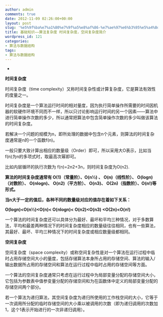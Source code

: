 ```yaml
---
author: admin
comments: true
date: 2012-11-09 02:26:00+00:00
layout: post
slug: '%e5%9f%ba%e7%a1%80%e7%9f%a5%e8%af%86-%e7%ae%97%e6%b3%95%e5%a4%8d%e6%9d%82%e5%ba%a6-%e6%97%b6%e9%97%b4%e5%a4%8d%e6%9d%82%e5%ba%a6%ef%bc%8c%e7%a9%ba%e9%97%b4%e5%a4%8d%e6%9d%82%ef%bf%bd%ef%bf%bda'
title: 基础知识——算法复杂度 时间复杂度，空间复杂度简介
wordpress_id: 121
categories:
- 算法与数据结构
tags:
- 算法与数据结构
---
```







  * 











**时间复杂度**




时间复杂度（time complexity）又称时间复杂性或计算复杂度，它是算法有效性的度量之一。




时间复杂度是一个算法运行时间的相对量度，因为执行简单操作所需要的时间因机器的软硬件环境不同而不一样，所以只讨论影响运行时间的另一个因素——算法中进行简单操作次数的多少，所以通常把算法中包含简单操作次数的多少叫做该算法的时间复杂度。




若解决一个问题的规模为n，即所处理的数据中包含n个元素，则算法的时间复杂度通常是n的一个函数f(n)。




一般只要大致计算出相应的数量级（Order）即可，所以采用大O表示，比如当f(n)为n的多项式时，取最高次幂即可。




比如内层循环的执行次数为 f(n)=2n2+3n，则时间复杂度为O(n2).




**算法的时间复杂度通常有 O(1)（常量阶）、O(n½) 、 O(n)（线性阶）、 O(logn)（对数阶）、 O(nlogn)、 O(n2)（平方阶）、 O(n3)、 O(2n)（指数阶）、O(n!)等形式。**




**当n大于一定的值后，各种不同的数量级对应的值存在着如下关系：**




**O(logn)<O(n½)<O(n)< O(nlogn)< O(n2)<O(n3) <O(2n)<O(n!)**




一个算法的时间复杂度还可以具体分为最好、最坏和平均三种情况，对于多数算法，平均和最差两种情况下的时间复杂度相应的数量级往往相同，也有一些算法，其最好、最坏、平均三种情况下的时间复杂度或相应数量级都相同。




**空间复杂度**




空间复杂度（space complexity）或称空间复杂性是对一个算法在运行过程中临时占用存储空间大小的量度，包括存储算法本身所占用的存储空间、算法的输入/输出数据所占用的存储空间和算法在运行过程中临时占用的存储空间等方面。




一个算法的空间复杂度通常只考虑在运行过程中为局部变量分配的存储空间大小，它包括为参数表中值参变量分配的存储空间和为在函数体中定义的局部变量分配的存储空间两个部分。




若一个算法为递归算法，其空间复杂度为递归所使用的工作栈空间的大小，它等于一次调用所分配的临时存储空间的大小乘以被调用的次数（即为递归调用的次数加1，这个1表示开始进行的一次非递归调用）。















